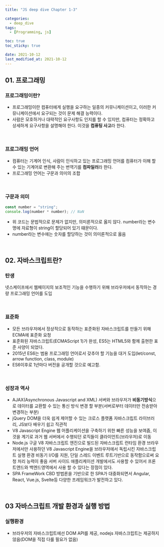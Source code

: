 ```yaml
---
title: "JS deep dive Chapter 1-3"

categories:
  - deep_dive
tags:
  - [Programming, js]

toc: true
toc_sticky: true

date: 2021-10-12
last_modified_at: 2021-10-12
---
```


## 01. 프로그래밍

### 프로그래밍이란?

- 프로그래밍이란 컴퓨터에게 실행을 요구하는 일종의 커뮤니케이션이고, 이러한 커뮤니케이션에서 요구되는 것이 문제 해결 능력이다.
- 사람은 모호하거나 대략적인 요구사항도 인지를 할 수 있지만, 컴퓨터는 정확하고 상세하게 요구사항을 설명해야 한다. 이것을 **컴퓨팅 사고**라 한다.

<br />

### 프로그래밍 언어

- 컴퓨터는 기계어 인식, 사람이 인식하고 있는 프로그래밍 언어를 컴퓨터가 이해 할 수 있는 기계어로 변환해 주는 번역기를 **컴파일러**라 한다.
- 프로그래밍 언어는 구문과 의미의 조합

<br />

### 구문과 의미

```javascript
const number = "string";
console.log(number * number); // NaN
```

- 위 코드는 문법적으로 문제가 없지만, 의미론적으로 옳지 않다. number라는 변수명에 자료형이 string이 할당되어 있기 떄문이다. <br />
- number라는 변수에는 숫자를 할당하는 것이 의미론적으로 옳음

<br />

## 02. 자바스크립트란?

### 탄생

넷스케이프에서 웹페이지의 보조적인 기능을 수행하기 위해 브라우저에서 동작하는 경량 프로그래밍 언어를 도입

<br />

### 표준화

- 모든 브라우저에서 정상적으로 동작하는 표준화된 자바스크립트를 만들기 위해 ECMA에 표준화 요청
- 표준화된 자바스크립트(ECMAScript 1)가 완성, ES5는 HTML5와 함께 출현한 표준 사양이 되었다.
- 2015년 ES6는 범용 프로그래밍 언어로서 갖추야 할 기능을 대거 도입(let/const, arrow function, class, module)
- ES6이후로 1년마다 버전을 공개할 것으로 예고함.

<br />

### 성장과 역사

- AJAX(Asynchronous Javascript and XML)
  서버와 브라우저가 **비동기방식**으로 데이터를 교환할 수 있는 통신 방식
  변경 할 부분(서버로부터 데이터만 전송받아 변경하는 부분)
- jQuery
  DOM을 더욱 쉽게 제어할 수 있는 크로스 플랫폼 자바스크립트 라이브러리, JS보다 배우기 쉽고 직관적
- V8 Javascript Engine
  웹 어플리케이션을 구축하기 위한 빠른 성능을 보여줌, 이것을 계기로 과거 웹 서버에서 수행되던 로직들이 클라이언트(브라우저)로 이동
- Node.js
  구글 V8 자바스크립트 엔진으로 빌드된 자바스크립트 런타임 환경
  브라우저에서만 사용하던 V8 Javascript Engine을 브라우저에서 독립시킨 자바스크립트 실행 환경
  비동기 I/O를 지원, 단일 스레드 이벤트 루트기반으로 동작함으로써 요청 처리 능력이 좋음
  서버 사이드 애플리케이션 개발에서도 사용할 수 있어서 프론트앤드와 백엔드영역에서 사용 할 수 있다는 장점이 있다.
- SPA FrameWork
  CBD 방법론을 기반으로 한 SPA가 대중화되면서 Angular, React, Vue.js, Svelte등 다양한 프레임워크가 발전하고 있다.

<br />

## 03 자바스크립트 개발 환경과 실행 방법

### 실행환경

- 브라우저의 자바스크립트에선 DOM API를 제공, nodejs 자바스크립트는 제공하지 않음(DOM을 직접 다룰 필요가 없음)
